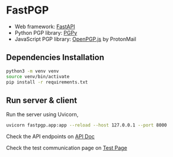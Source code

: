 # FastPGP

* Web framework: [FastAPI](https://fastapi.tiangolo.com/)
* Python PGP library: [PGPy](https://pgpy.readthedocs.io/en/latest/)
* JavaScript PGP library: [OpenPGP.js](https://openpgpjs.org/) by ProtonMail


## Dependencies Installation

```sh
python3 -m venv venv
source venv/bin/activate
pip install -r requirements.txt
```

## Run server & client

Run the server using Uvicorn,

```sh
uvicorn fastpgp.app:app --reload --host 127.0.0.1 --port 8000
```

Check the API endpoints on [API Doc](http://localhost:8000/docs)

Check the test communication page on [Test Page](http://localhost:8000/)
